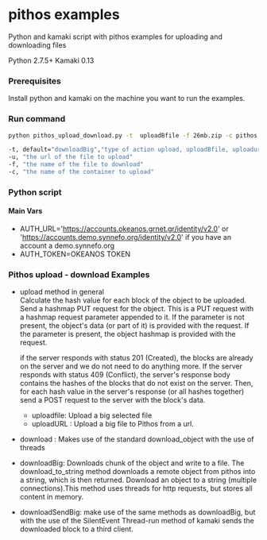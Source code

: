 pithos examples
========
Python and kamaki script with pithos examples for uploading and downloading files 

Python 2.7.5+
Kamaki 0.13

### Prerequisites
Install python and kamaki on  the machine you want to run the examples.
 
### Run command 

```bash
python pithos_upload_download.py -t  uploadBfile -f 26mb.zip -c pithos

-t, default="downloadBig","type of action upload, uploadBfile, uploadurl,download,downloadBig"
-u, "the url of the file to upload"
-f, "the name of the file to download"
-c, "the name of the container to upload"
```

### Python script

#### Main Vars

- AUTH_URL='https://accounts.okeanos.grnet.gr/identity/v2.0' or 
	'https://accounts.demo.synnefo.org/identity/v2.0' if you have an account a demo.synnefo.org
- AUTH_TOKEN=OKEANOS TOKEN


### Pithos upload - download  Examples

- upload method in general  
	Calculate the hash value for each block of the object to be uploaded.
    Send a hashmap PUT request for the object. This is a PUT request
    with a hashmap request parameter appended to it. If the parameter is
    not present, the object's data (or part of it) is provided with the
    request. If the parameter is present, the object hashmap
    is provided with the request.
    
    if the server responds with status 201 (Created), the blocks are
    already on the server and we do not need to do anything more.
    If the server responds with status 409 (Conflict), the server's response
    body contains the hashes of the blocks that do not exist on the server.
    Then, for each hash value in the server's response (or all hashes together)
    send a POST request to the server with the block's data.
	

	- uploadfile: Upload a big selected file 
	- uploadURL : Upload a big file to Pithos from a url. 
	
- download : Makes use of the standard download_object with the use of threads
- downloadBig: Downloads chunk of the object and write to a file.
    The download_to_string method downloads a remote object from pithos into a
    string, which is then returned. Download an object to a string
    (multiple connections).This method uses threads for http requests,
    but stores all content in memory.
- downloadSendBig: make use of the same methods as downloadBig, but with the use 
	of the SilentEvent Thread-run method of kamaki sends the downloaded block 
	to a third client.  
